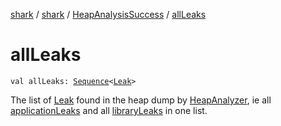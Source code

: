 [shark](../../index.md) / [shark](../index.md) / [HeapAnalysisSuccess](index.md) / [allLeaks](./all-leaks.md)

# allLeaks

`val allLeaks: `[`Sequence`](https://kotlinlang.org/api/latest/jvm/stdlib/kotlin.sequences/-sequence/index.html)`<`[`Leak`](../-leak/index.md)`>`

The list of [Leak](../-leak/index.md) found in the heap dump by [HeapAnalyzer](../-heap-analyzer/index.md), ie all [applicationLeaks](application-leaks.md) and
all [libraryLeaks](library-leaks.md) in one list.

